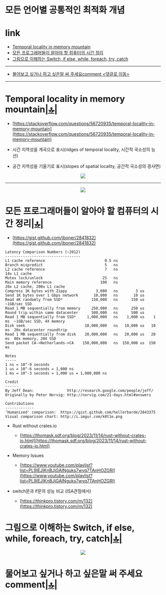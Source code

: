 # 모든 언어별 공통적인 최적화 개념

# link

- [Temporal locality in memory mountain](#temporal-locality-in-memory-mountain)
- [모든 프로그래머들이 알아야 할 컴퓨터의 시간 정리](#모든-프로그래머들이-알아야-할-컴퓨터의-시간-정리)
- [그림으로 이해하는 Switch, if else, while, foreach, try, catch](#그림으로-이해하는-switch-if-else-while-foreach-try-catch)

<hr />

- [물어보고 싶거나 하고 싶은말 써 주세요comment <댓글로 이동>](#comment)

<hr />

# Temporal locality in memory mountain[|🔝|](#link)
- [https://stackoverflow.com/questions/56720935/temporal-locality-in-memory-mountain](https://stackoverflow.com/questions/56720935/temporal-locality-in-memory-mountain)

- 시간 지역성을 계곡으로 표시(ridges of temporal locality, 시간적 국소성의 능선)
- 공간 지역성을 기울기로 표시(slopes of spatial locality, 공간적 국소성의 경사면)

<div align="center">
  <img src="https://github.com/user-attachments/assets/b1b1c634-ba57-46c7-bc46-b7f40bfd5b6c" />
</div>

<hr>

<p align="center">
  <img src="https://i.imgur.com/k0t1e.png" />
</p>

# 모든 프로그래머들이 알아야 할 컴퓨터의 시간 정리[|🔝|](#link)

- [https://gist.github.com/jboner/2841832](https://gist.github.com/jboner/2841832)

```
Latency Comparison Numbers (~2012)
----------------------------------
L1 cache reference                           0.5 ns
Branch mispredict                            5   ns
L2 cache reference                           7   ns                      14x L1 cache
Mutex lock/unlock                           25   ns
Main memory reference                      100   ns                      20x L2 cache, 200x L1 cache
Compress 1K bytes with Zippy             3,000   ns        3 us
Send 1K bytes over 1 Gbps network       10,000   ns       10 us
Read 4K randomly from SSD*             150,000   ns      150 us          ~1GB/sec SSD
Read 1 MB sequentially from memory     250,000   ns      250 us
Round trip within same datacenter      500,000   ns      500 us
Read 1 MB sequentially from SSD*     1,000,000   ns    1,000 us    1 ms  ~1GB/sec SSD, 4X memory
Disk seek                           10,000,000   ns   10,000 us   10 ms  20x datacenter roundtrip
Read 1 MB sequentially from disk    20,000,000   ns   20,000 us   20 ms  80x memory, 20X SSD
Send packet CA->Netherlands->CA    150,000,000   ns  150,000 us  150 ms

Notes
-----
1 ns = 10^-9 seconds
1 us = 10^-6 seconds = 1,000 ns
1 ms = 10^-3 seconds = 1,000 us = 1,000,000 ns

Credit
------
By Jeff Dean:               http://research.google.com/people/jeff/
Originally by Peter Norvig: http://norvig.com/21-days.html#answers

Contributions
-------------
'Humanized' comparison:  https://gist.github.com/hellerbarde/2843375
Visual comparison chart: http://i.imgur.com/k0t1e.png
``` 

- Rust without crates.io
  - [https://thomask.sdf.org/blog/2023/11/14/rust-without-crates-io.html](https://thomask.sdf.org/blog/2023/11/14/rust-without-crates-io.html)

- Memory Issues
  - [https://www.youtube.com/playlist?list=PL9IEJIKnBJjGAINguks7wyq7TAnHOZGRl](https://www.youtube.com/playlist?list=PL9IEJIKnBJjGAINguks7wyq7TAnHOZGRl)

- switch문과 if문의 성능 비교 (ISA관점에서)
  - [https://thinkpro.tistory.com/m/132](https://thinkpro.tistory.com/m/132)

# 그림으로 이해하는 Switch, if else, while, foreach, try, catch[|🔝|](#link)

<p align="center">
  <img src="https://yt3.ggpht.com/YXq5z7b_VJXXgFtIEzRMIlce8OhyggmzFxk91SSm7JBo1yO3Z3jbOJ50he4n7pCsOXk410P-Vdpa3Vs=s1600-nd-v1" />
</p>


<h1 id="comment">물어보고 싶거나 하고 싶은말 써 주세요comment<a href="#link">|🔝|</a></h1>

<script src="https://utteranc.es/client.js" repo="YoungHaKim7/blog_comments_bot" issue-term="url"
    theme="github-light" crossorigin="anonymous" async>
</script>
